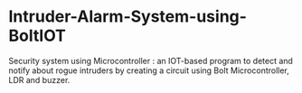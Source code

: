 # Intruder-Alarm-System-using-BoltIOT
Security system using Microcontroller : 
an IOT-based program to detect and notify about rogue intruders by creating a circuit using Bolt Microcontroller, LDR and buzzer.
